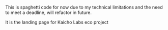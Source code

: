 This is spaghetti code for now due to my technical limitations and the need to meet a deadline, will refactor in future.

It is the landing page for Kaicho Labs eco project